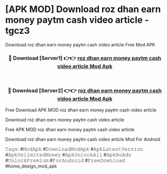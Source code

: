 # [APK MOD] Download  roz dhan earn money paytm cash video article - tgcz3
Download roz dhan earn money paytm cash video article Free Mod APK

<div align="center">
<h3>🔴 Download [Server1] 👉👉 <a href="https://apk-comot.site?title=roz_dhan_earn_money_paytm_cash_video_article">roz dhan earn money paytm cash video article Mod Apk</a></h3><br>

<h3>🔴 Download [Server2] 👉👉 <a href="https://apk-comot.site?title=roz_dhan_earn_money_paytm_cash_video_article">roz dhan earn money paytm cash video article Mod Apk</a></h3>
</div>


Free Download APK MOD roz dhan earn money paytm cash video article

Download roz dhan earn money paytm cash video article 

Free APK MOD roz dhan earn money paytm cash video article 

Download roz dhan earn money paytm cash video article Mod For Android

𝚃𝚊𝚐𝚜: #𝙼𝚘𝚍𝙰𝚙𝚔 #𝙳𝚘𝚠𝚗𝚕𝚘𝚊𝚍𝙼𝚘𝚍𝙰𝚙𝚔 #𝙰𝚙𝚔𝙻𝚊𝚝𝚎𝚜𝚝𝚅𝚎𝚛𝚜𝚒𝚘𝚗 #𝙰𝚙𝚔𝚄𝚗𝚕𝚒𝚖𝚒𝚝𝚎𝚍𝙼𝚘𝚗𝚎𝚢 #𝙰𝚙𝚔𝚄𝚗𝚕𝚘𝚌𝚔𝙰𝚕𝚕 #𝙰𝚙𝚔𝙽𝚘𝙰𝚍𝚜 #𝚄𝚗𝚕𝚘𝚌𝚔𝙿𝚛𝚎𝚖𝚒𝚞𝚖 #𝙵𝚘𝚛𝙰𝚗𝚍𝚛𝚘𝚒𝚍 #𝙵𝚛𝚎𝚎𝙳𝚘𝚠𝚗𝚕𝚘𝚊𝚍 #home_design_mod_apk
